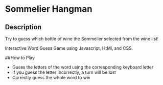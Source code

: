 # Sommelier Hangman
## Description  
Try to guess which bottle of wine the Sommelier selected from the wine list! 

Interactive Word Guess Game using Javascript, HtMl, and CSS.

##How to Play
- Guess the letters of the word using the corresponding keyboard letter
- If you guess the letter incorrectly, a turn will be lost
- Correctly guess the whole word to win 


